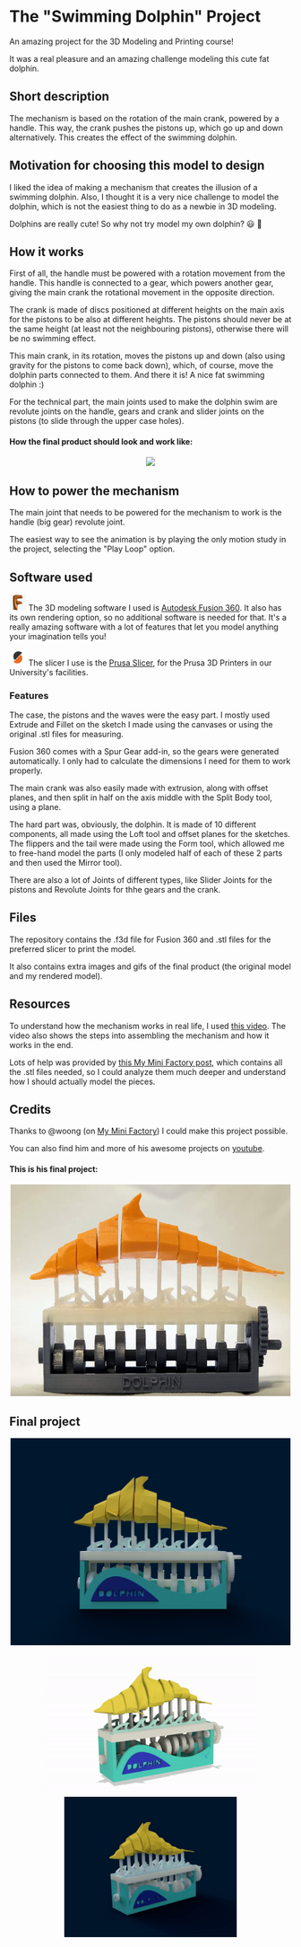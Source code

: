 # The "Swimming Dolphin" Project

An amazing project for the 3D Modeling and Printing course! 

It was a real pleasure and an amazing challenge modeling this cute fat dolphin. 


## Short description

The mechanism is based on the rotation of the main crank, powered by a handle. This way, the crank pushes the pistons up, which go up and down alternatively. This creates the effect of the swimming dolphin.

## Motivation for choosing this model to design

I liked the idea of making a mechanism that creates the illusion of a swimming dolphin. Also, I thought it is a very nice challenge to model the dolphin, which is not the easiest thing to do as a newbie in 3D modeling.

Dolphins are really cute! So why not try model my own dolphin? :smiley: :dolphin:

## How it works

First of all, the handle must be powered with a rotation movement from the handle. This handle is connected to a gear, which powers another gear, giving the main crank the rotational movement in the opposite direction.

The crank is made of discs positioned at different heights on the main axis for the pistons to be also at different heights. The pistons should never be at the same height (at least not the neighbouring pistons), otherwise there will be no swimming effect.

This main crank, in its rotation, moves the pistons up and down (also using gravity for the pistons to come back down), which, of course, move the dolphin parts connected to them. And there it is! A nice fat swimming dolphin :)

For the technical part, the main joints used to make the dolphin swim are revolute joints on the handle, gears and crank and slider joints on the pistons (to slide through the upper case holes).

#### How the final product should look and work like:

<p align="center">
  <kbd>
    <img src="images/dolphin_final.gif">
  </kbd>
</p>

## How to power the mechanism

The main joint that needs to be powered for the mechanism to work is the handle (big gear) revolute joint.

The easiest way to see the animation is by playing the only motion study in the project, selecting the "Play Loop" option.

## Software used

<img src="images/fusion.png" width="30px"> The 3D modeling software I used is [Autodesk Fusion 360](https://www.autodesk.com/products/fusion-360/overview). It also has its own rendering option, so no additional software is needed for that. It's a really amazing software with a lot of features that let you model anything your imagination tells you!

<img src="images/prusa.png" width="30px"> The slicer I use is the [Prusa Slicer](https://www.prusa3d.com/prusaslicer/), for the Prusa 3D Printers in our University's facilities.

### Features

The case, the pistons and the waves were the easy part. I mostly used Extrude and Fillet on the sketch I made using the canvases or using the original .stl files for measuring.

Fusion 360 comes with a Spur Gear add-in, so the gears were generated automatically. I only had to calculate the dimensions I need for them to work properly.

The main crank was also easily made with extrusion, along with offset planes, and then split in half on the axis middle with the Split Body tool, using a plane.

The hard part was, obviously, the dolphin. It is made of 10 different components, all made using the Loft tool and offset planes for the sketches. The flippers and the tail were made using the Form tool, which allowed me to free-hand model the parts (I only modeled half of each of these 2 parts and then used the Mirror tool).

There are also a lot of Joints of different types, like Slider Joints for the pistons and Revolute Joints for thhe gears and the crank.


## Files

The repository contains the .f3d file for Fusion 360 and .stl files for the preferred slicer to print the model.

It also contains extra images and gifs of the final product (the original model and my rendered model).

## Resources

To understand how the mechanism works in real life, I used [this video](https://www.youtube.com/watch?v=Ot3GTSwU0ZI&feature=youtu.be). The video also shows the steps into assembling the mechanism and how it works in the end.

Lots of help was provided by [this My Mini Factory post](https://www.myminifactory.com/object/3d-print-swimming-dolphin-99277), which contains all the .stl files needed, so I could analyze them much deeper and understand how I should actually model the pieces.

## Credits

Thanks to @woong (on [My Mini Factory](https://www.myminifactory.com/users/woong)) I could make this project possible.

You can also find him and more of his awesome projects on [youtube](https://www.youtube.com/channel/UCFsPo0HoJVGO5o4ItV1kCXA).

#### This is his final project:
<p align="center">
  <kbd>
    <img src="images/final.jpg" width="500px">
  </kbd>
</p>


## Final project

<p align="center">
  <kbd>
    <img src="dolphin_side.png" width="500px">
  </kbd>
</p>


<p align="center">
  <kbd>
    <img src="motion_study.gif" height="250px">
  </kbd>
  <kbd>
    <img src="turntable.gif" height="250px">
  </kbd>
</p>



